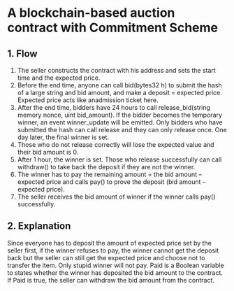 # A blockchain-based auction contract with Commitment Scheme


## 1. Flow
1. The seller constructs the contract with his address and sets the start time and the expected price.
2. Before the end time, anyone can call bid(bytes32 h) to submit the hash of a large string and bid amount, and make a deposit = expected price. Expected price acts like anadmission ticket here.
3. After the end time, bidders have 24 hours to call release_bid(string memory nonce, uint bid_amount). If the bidder becomes the temporary winner, an event winner_update will 
be emitted. Only bidders who have submitted the hash can call release and they can only release once. One day later, the final winner is set.
4. Those who do not release correctly will lose the expected value and their bid amount is 0.
5. After 1 hour, the winner is set. Those who release successfully can call withdraw() to take back the deposit if they are not the winner.
6. The winner has to pay the remaining amount = the bid amount – expected price and calls pay() to prove the deposit (bid amount – expected price).
7. The seller receives the bid amount of winner if the winner calls pay() successfully.

## 2. Explanation
Since everyone has to deposit the amount of expected price set by the seller first, if the winner refuses to pay, the winner cannot get the deposit back but the seller can still get the expected price and choose not to transfer the item. Only stupid winner will not pay.
Paid is a Boolean variable to states whether the winner has deposited the bid amount to the contract. If Paid is true, the seller can withdraw the bid amount from the contract.
